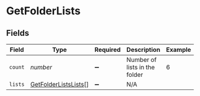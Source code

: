 # GetFolderLists


## Fields

| Field                                                               | Type                                                                | Required                                                            | Description                                                         | Example                                                             |
| ------------------------------------------------------------------- | ------------------------------------------------------------------- | ------------------------------------------------------------------- | ------------------------------------------------------------------- | ------------------------------------------------------------------- |
| `count`                                                             | *number*                                                            | :heavy_minus_sign:                                                  | Number of lists in the folder                                       | 6                                                                   |
| `lists`                                                             | [GetFolderListsLists](../../models/shared/getfolderlistslists.md)[] | :heavy_minus_sign:                                                  | N/A                                                                 |                                                                     |